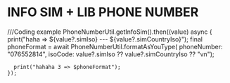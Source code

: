 # INFO SIM + LIB PHONE NUMBER 

///Coding example 
 PhoneNumberUtil.getInfoSim().then((value) async {
      print("haha => ${value?.simIso} --- ${value?.simCountryIso}");
      final phoneFormat = await PhoneNumberUtil.formatAsYouType(
          phoneNumber: "076552814",
          isoCode: value?.simIso ?? value?.simCountryIso ?? "vn");

      print("hahaha 3 => $phoneFormat");
    });